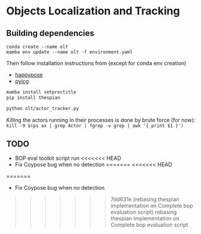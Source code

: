 Objects Localization and Tracking
=======================

Building dependencies 
---------------------
`conda create --name olt`  
`mamba env update --name olt -f environment.yaml`  

Then follow installation instructions from (except for conda env creation)
- [happypose](https://github.com/agimus-project/happypose/tree/dev)
- [pyicg](https://github.com/MedericFourmy/pyicg)

```bash
mamba install setproctitle
pip install thespian
```

```bash
python olt/actor_tracker.py
```

Killing the actors running in their processes is done by brute force (for now):
`kill -9 $(ps ax | grep Actor | fgrep -v grep | awk '{ print $1 }')`



TODO 
----
- BOP eval toolkit script run
<<<<<<< HEAD
- Fix Coypose bug when no detection
=======
<<<<<<< HEAD



=======
- Fix Coypose bug when no detection
>>>>>>> 7dd631e (rebasing thespian implementation on Complete bop evaluation script)
>>>>>>> rebasing thespian implementation on Complete bop evaluation script
